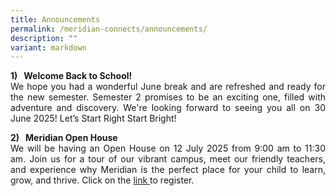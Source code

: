 ```yaml
---
title: Announcements
permalink: /meridian-connects/announcements/
description: ""
variant: markdown
---
```

<p align="justify"><b>1)&nbsp; &nbsp;Welcome Back to School!</b><br>We hope you had a wonderful June break and are refreshed and ready for the new semester. Semester 2 promises to be an exciting one, filled with adventure and discovery. We're looking forward to seeing you all on 30 June 2025! Let’s Start Right Start Bright!</p>



<p align="justify"><b>2)&nbsp; &nbsp;Meridian Open House</b><br>We will be having an Open House on 12 July 2025 from 9:00 am to 11:30 am. Join us for a tour of our vibrant campus, meet our friendly teachers, and experience why Meridian is the perfect place for your child to learn, grow, and thrive. Click on the <a href="https://form.gov.sg/680858648b6a49a4046750d8">link </a>to register.</p>